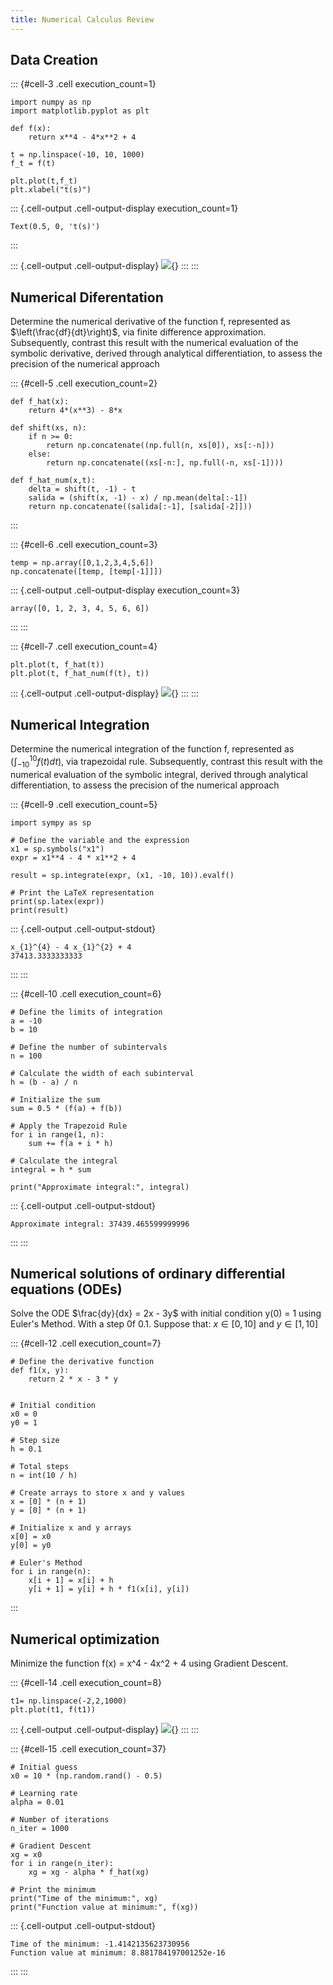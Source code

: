 ```yaml
---
title: Numerical Calculus Review
---
```






## Data Creation

::: {#cell-3 .cell execution_count=1}
``` {.python .cell-code}
import numpy as np
import matplotlib.pyplot as plt

def f(x):
    return x**4 - 4*x**2 + 4

t = np.linspace(-10, 10, 1000)
f_t = f(t)

plt.plot(t,f_t)
plt.xlabel("t(s)")
```

::: {.cell-output .cell-output-display execution_count=1}
```
Text(0.5, 0, 't(s)')
```
:::

::: {.cell-output .cell-output-display}
![](sol_lab01_ReviewNumericalCalc_files/figure-html/cell-2-output-2.png){}
:::
:::


## Numerical Diferentation

Determine the numerical derivative of the function f, represented as $\left(\frac{df}{dt}\right)$, via finite difference approximation. Subsequently, contrast this result with the numerical evaluation of the symbolic derivative, derived through analytical differentiation, to assess the precision of the numerical approach

::: {#cell-5 .cell execution_count=2}
``` {.python .cell-code}
def f_hat(x):
    return 4*(x**3) - 8*x

def shift(xs, n):
    if n >= 0:
        return np.concatenate((np.full(n, xs[0]), xs[:-n]))
    else:
        return np.concatenate((xs[-n:], np.full(-n, xs[-1])))

def f_hat_num(x,t):
    delta = shift(t, -1) - t
    salida = (shift(x, -1) - x) / np.mean(delta[:-1])
    return np.concatenate((salida[:-1], [salida[-2]]))
```
:::


::: {#cell-6 .cell execution_count=3}
``` {.python .cell-code}
temp = np.array([0,1,2,3,4,5,6])
np.concatenate([temp, [temp[-1]]])
```

::: {.cell-output .cell-output-display execution_count=3}
```
array([0, 1, 2, 3, 4, 5, 6, 6])
```
:::
:::


::: {#cell-7 .cell execution_count=4}
``` {.python .cell-code}
plt.plot(t, f_hat(t))
plt.plot(t, f_hat_num(f(t), t))
```

::: {.cell-output .cell-output-display}
![](sol_lab01_ReviewNumericalCalc_files/figure-html/cell-5-output-1.png){}
:::
:::


## Numerical Integration

Determine the numerical integration of the function f, represented as $\left(\int_{-10}^{10}{f(t)dt}\right)$, via trapezoidal rule. Subsequently, contrast this result with the numerical evaluation of the symbolic integral, derived through analytical differentiation, to assess the precision of the numerical approach

::: {#cell-9 .cell execution_count=5}
``` {.python .cell-code}
import sympy as sp

# Define the variable and the expression
x1 = sp.symbols("x1")
expr = x1**4 - 4 * x1**2 + 4

result = sp.integrate(expr, (x1, -10, 10)).evalf()

# Print the LaTeX representation
print(sp.latex(expr))
print(result)
```

::: {.cell-output .cell-output-stdout}
```
x_{1}^{4} - 4 x_{1}^{2} + 4
37413.3333333333
```
:::
:::


::: {#cell-10 .cell execution_count=6}
``` {.python .cell-code}
# Define the limits of integration
a = -10
b = 10

# Define the number of subintervals
n = 100

# Calculate the width of each subinterval
h = (b - a) / n

# Initialize the sum
sum = 0.5 * (f(a) + f(b))

# Apply the Trapezoid Rule
for i in range(1, n):
    sum += f(a + i * h)

# Calculate the integral
integral = h * sum

print("Approximate integral:", integral)
```

::: {.cell-output .cell-output-stdout}
```
Approximate integral: 37439.465599999996
```
:::
:::


## Numerical solutions of ordinary differential equations (ODEs)

Solve the ODE $\frac{dy}{dx} = 2x - 3y$ with initial condition y(0) = 1 using Euler's Method. With a step 0f 0.1. Suppose that: $x \in \left[0, 10\right]$ and $y \in \left[1, 10\right]$

::: {#cell-12 .cell execution_count=7}
``` {.python .cell-code}
# Define the derivative function
def f1(x, y):
    return 2 * x - 3 * y


# Initial condition
x0 = 0
y0 = 1

# Step size
h = 0.1

# Total steps
n = int(10 / h)

# Create arrays to store x and y values
x = [0] * (n + 1)
y = [0] * (n + 1)

# Initialize x and y arrays
x[0] = x0
y[0] = y0

# Euler's Method
for i in range(n):
    x[i + 1] = x[i] + h
    y[i + 1] = y[i] + h * f1(x[i], y[i])
```
:::


## Numerical optimization

Minimize the function f(x) = x^4 - 4x^2 + 4 using Gradient Descent.

::: {#cell-14 .cell execution_count=8}
``` {.python .cell-code}
t1= np.linspace(-2,2,1000)
plt.plot(t1, f(t1))
```

::: {.cell-output .cell-output-display}
![](sol_lab01_ReviewNumericalCalc_files/figure-html/cell-9-output-1.png){}
:::
:::


::: {#cell-15 .cell execution_count=37}
``` {.python .cell-code}
# Initial guess
x0 = 10 * (np.random.rand() - 0.5)

# Learning rate
alpha = 0.01

# Number of iterations
n_iter = 1000

# Gradient Descent
xg = x0
for i in range(n_iter):
    xg = xg - alpha * f_hat(xg)

# Print the minimum
print("Time of the minimum:", xg)
print("Function value at minimum:", f(xg))
```

::: {.cell-output .cell-output-stdout}
```
Time of the minimum: -1.4142135623730956
Function value at minimum: 8.881784197001252e-16
```
:::
:::


